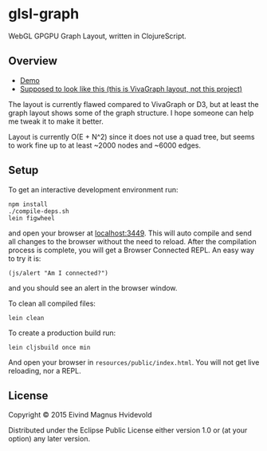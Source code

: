 # glsl-graph

WebGL GPGPU Graph Layout, written in ClojureScript.

## Overview

 - [Demo](http://emnh.github.io/glsl-graph/)
 - [Supposed to look like this (this is VivaGraph layout, not this project)](http://www.yasiv.com/graphs#HB/blckhole)

The layout is currently flawed compared to VivaGraph or D3, but at least the
graph layout shows some of the graph structure. I hope someone can help me
tweak it to make it better.

Layout is currently O(E + N^2) since it does not use a quad tree, but seems
to work fine up to at least ~2000 nodes and ~6000 edges.

## Setup

To get an interactive development environment run:

    npm install
    ./compile-deps.sh
    lein figwheel

and open your browser at [localhost:3449](http://localhost:3449/).
This will auto compile and send all changes to the browser without the
need to reload. After the compilation process is complete, you will
get a Browser Connected REPL. An easy way to try it is:

    (js/alert "Am I connected?")

and you should see an alert in the browser window.

To clean all compiled files:

    lein clean

To create a production build run:

    lein cljsbuild once min

And open your browser in `resources/public/index.html`. You will not
get live reloading, nor a REPL. 

## License

Copyright © 2015 Eivind Magnus Hvidevold

Distributed under the Eclipse Public License either version 1.0 or (at your option) any later version.

